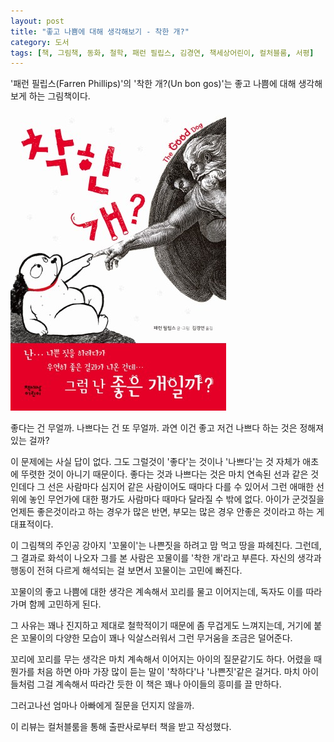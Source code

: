 ```yaml
---
layout: post
title: "좋고 나쁨에 대해 생각해보기 - 착한 개?"
category: 도서
tags: [책, 그림책, 동화, 철학, 패런 필립스, 김경연, 책세상어린이, 컬처블룸, 서평]
---
```


'패런 필립스(Farren Phillips)'의
'착한 개?(Un bon gos)'는
좋고 나쁨에 대해 생각해보게 하는 그림책이다.

![표지](/images/un-bon-gos-picture-book-h480.jpg)

좋다는 건 무얼까.
나쁘다는 건 또 무얼까.
과연 이건 좋고 저건 나쁘다 하는 것은 정해져 있는 걸까?

이 문제에는 사실 답이 없다.
그도 그럴것이 '좋다'는 것이나 '나쁘다'는 것 자체가
애초에 뚜렷한 것이 아니기 때문이다.
좋다는 것과 나쁘다는 것은 마치 연속된 선과 같은 것인데다
그 선은 사람마다 심지어 같은 사람이어도 때마다 다를 수 있어서
그런 애매한 선 위에 놓인 무언가에 대한 평가도
사람마다 때마다 달라질 수 밖에 없다.
아이가 군것질을 언제든 좋은것이라고 하는 경우가 많은 반면,
부모는 많은 경우 안좋은 것이라고 하는 게 대표적이다.

이 그림책의 주인공 강아지 '꼬물이'는
나쁜짓을 하려고 맘 먹고 땅을 파헤친다.
그런데, 그 결과로 화석이 나오자
그를 본 사람은 꼬물이를 '착한 개'라고 부른다.
자신의 생각과 행동이 전혀 다르게 해석되는 걸 보면서 꼬물이는 고민에 빠진다.

꼬물이의 좋고 나쁨에 대한 생각은 계속해서 꼬리를 물고 이어지는데,
독자도 이를 따라가며 함께 고민하게 된다.

그 사유는 꽤나 진지하고 제대로 철학적이기 때문에 좀 무겁게도 느껴지는데,
거기에 붙은 꼬물이의 다양한 모습이 꽤나 익살스러워서 그런 무거움을 조금은 덜어준다.

꼬리에 꼬리를 무는 생각은
마치 계속해서 이어지는 아이의 질문같기도 하다.
어렸을 때 뭔가를 처음 하면 아마 가장 많이 듣는 말이 '착하다'나 '나쁜짓'같은 걸거다.
마치 아이들처럼 그걸 계속해서 따라간 듯한 이 책은
꽤나 아이들의 흥미를 끌 만하다.

그러고나선 엄마나 아빠에게 질문을 던지지 않을까.



<div class="im im-info">
이 리뷰는 컬처블룸을 통해 출판사로부터 책을 받고 작성했다.
</div>
